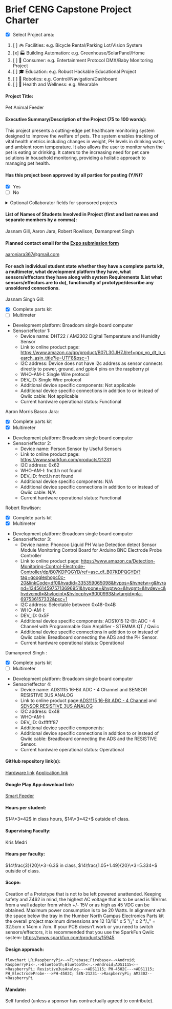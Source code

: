 # Brief CENG Capstone Project Charter
-  [x] Select Project area:
1. [ ] :bike: Facilities: e.g. Bicycle Rental/Parking Lot/Vision System
2. [x] :factory: Building Automation: e.g. Greenhouse/SolarPanel/Home
3. [ ] :movie_camera: Consumer: e.g. Entertainment Protocol DMX/Baby Monitoring Project
4. [ ] :mortar_board: Education: e.g. Robust Hackable Educational Project
5. [ ] :robot: Robotics: e.g. Control/Navigation/Dashboard
6. [ ] :ski: Health and Wellness: e.g. Wearable
####  Project Title: 
Pet Animal Feeder

####  Executive Summary/Description of the Project (75 to 100 words): 
This project presents a cutting-edge pet healthcare monitoring system designed to improve the welfare of pets. The system enables tracking of vital health metrics including changes in weight, PH levels in drinking water, and ambient room temperature. It also allows the user to monitor when the pet is eating or drinking. It caters to the increasing need for pet care solutions in household monitoring, providing a holistic approach to managing pet health.

####  Has this project been approved by all parties for posting (Y/N)?
-  [x] Yes
-  [ ] No
<details><summary>Optional Collaborator fields for sponsored projects</summary>

#### Sponsoring Industry and Personnel: 
#### Hours contributed: 
#### Number of full-time employees, year established, private or not-for-profit: 
#### Value of equipment or access to equipment provided: 
#### FAST contribution: 
</details>

####  List of Names of Students Involved in Project (first and last names and separate members by a comma):
Jasnam Gill, Aaron Jara, Robert Rowlison, Damanpreet Singh

####  Planned contact email for the [Expo submission form](https://appliedtechnology.humber.ca/shows/past-shows/advanced-manufacturing-projects/advanced-manufacturing-student-submission-form.html)
aaronjara367@gmail.com

####  For each individual student state whether they have a complete parts kit, a multimeter, what development platform they have, what sensors/effectors they have along with system Requirements (List what sensors/effectors are to do), functionalty of prototype/describe any unsoldered connections.
Jasnam Singh Gill:
- [x] Complete parts kit
- [ ] Multimeter
- Development platform: Broadcom single board computer
- Sensor/effector 1:
  - Device name: DHT22 / AM2302 Digital Temperature and Humidity Sensor
  - Link to online product page: https://www.amazon.ca/gp/product/B07L3GJH7J/ref=ppx_yo_dt_b_search_asin_title?ie=UTF8&psc=1
  - I2C address: Device does not have i2c address as sensor connects directly to power, ground, and gpio4 pins on the raspberry pi
  - WHO-AM-I: Single Wire protocol
  - DEV_ID: Single Wire protocol
  - Additional device specific components: Not applicable
  - Additional device specific connections in addition to or instead of Qwiic cable: Not applicable
  - Current hardware operational status: Functional

Aaron Morris Basco Jara:
- [x] Complete parts kit
- [x] Multimeter
- Development platform: Broadcom single board computer
- Sensor/effector 2:
  - Device name: Person Sensor by Useful Sensors
  - Link to online product page: https://www.sparkfun.com/products/21231
  - I2C address: 0x62
  - WHO-AM-I: fnctl.h not found
  - DEV_ID: fnctl.h not found
  - Additional device specific components: N/A
  - Additional device specific connections in addition to or instead of Qwiic cable: N/A
  - Current hardware operational status: Functional

Robert Rowlison:
- [x] Complete parts kit
- [x] Multimeter
- Development platform: Broadcom single board computer
- Sensor/effector 3: 
  - Device name: Phoncoo Liquid PH Value Detection detect Sensor Module Monitoring Control Board for Arduino BNC Electrode Probe Controller
  - Link to online product page: https://www.amazon.ca/Detection-Monitoring-Control-Electrode-Controller/dp/B07KDPQGYD/ref=asc_df_B07KDPQGYD/?tag=googleshopc0c-20&linkCode=df0&hvadid=335359065098&hvpos=&hvnetw=g&hvrand=13456145975713696951&hvpone=&hvptwo=&hvqmt=&hvdev=c&hvdvcmdl=&hvlocint=&hvlocphy=9000993&hvtargid=pla-697536157332&psc=1
  - I2C address: Selectable between 0x48-0x4B
  - WHO-AM-I:
  - DEV_ID: 0x5F
  - Additional device specific components: ADS1015 12-Bit ADC - 4 Channel with Programmable Gain Amplifier - STEMMA QT / Qwiic
  - Additional device specific connections in addition to or instead of Qwiic cable: Breadboard connecting the ADS and the PH Sensor.
  - Current hardware operational status: Operational

Damanpreet Singh :
- [x] Complete parts kit
- [ ] Multimeter
- Development platform: Broadcom single board computer
- Sensor/effector 4:
  - Device name: ADS1115 16-Bit ADC - 4 Channel and SENSOR RESISTIVE 3US ANALOG
  - Link to online product page:[ADS1115 16-Bit ADC - 4 Channel](https://www.adafruit.com/product/1085) and [SENSOR RESISTIVE 3US ANALOG]( https://www.digikey.ca/en/products/detail/interlink-electronics/30-73258/2476470)
  - I2C address: 0x48
  - WHO-AM-I:
  - DEV_ID: 0xffffff87
  - Additional device specific components: 
  - Additional device specific connections in addition to or instead of Qwiic cable: Breadboard connecting the ADS and the RESISTIVE Sensor.
  - Current hardware operational status: Operational


####  GitHub repository link(s):
[Hardware link](https://github.com/PrototypeZone/hardware-project-DamanpreetSingh6028.git)
[Application link](https://github.com/MediMuamba/SmartFeeder.git)

####  Google Play App download link:
[Smart Feeder](https://play.google.com/store/apps/details?id=ca.techinnovators.smartfeeder)

#### Hours per student:
$14\*3=42$ in class hours, $14\*3=42+$ outside of class.

#### Supervising Faculty: 
Kris Medri   

####  Hours per faculty: 
$14\frac{3}{20}\*3=6.3$ in class, $14\frac{1.05+1.49}{20}\*3=5.334+$ outside of class.

####  Scope:
Creation of a Prototype that is not to be left powered unattended. Keeping safety and Z462 in mind, the highest AC voltage that is to be used is 16Vrms from a wall adapter from which +/- 15V or as high as 45 VDC can be obtained. Maximum power consumption is to be 20 Watts. In alignment with the space below the tray in the Humber North Campus Electronics Parts kit the overall project maximum dimensions are 12 13/16" x 5 ¹/₂" x 2 ³/₄" = 32.5cm x 14cm x 7cm. If your PCB doesn’t work or you need to switch sensors/effectors, it is recommended that you use the SparkFun Qwiic system: https://www.sparkfun.com/products/15945

####  Design approach:
```mermaid
flowchart LR;RaspberryPi<-->Firebase;Firebase<-->Android;
RaspberryPi<-.->Bluetooth;Bluetooth<-.->Android;ADS1115<-->RaspberryPi; Resistive3usAnalog--->ADS1115; PH-4502C--->ADS1115; PH_ElectrodeProbe--->PH-4502C; SEN-21231-->RaspberryPi; AM2302-->RaspberryPi
```
####  Mandate: 
Self funded (unless a sponsor has contractually agreed to contribute).
